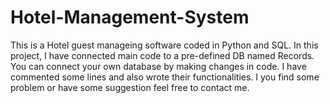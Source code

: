 # Hotel-Management-System
This is a Hotel guest manageing software coded in Python and SQL.
In this project, I have connected main code to a pre-defined DB named Records.
You can connect your own database by making changes in code. I have commented some lines and also wrote their functionalities.
I you find some problem or have some suggestion feel free to contact me.
